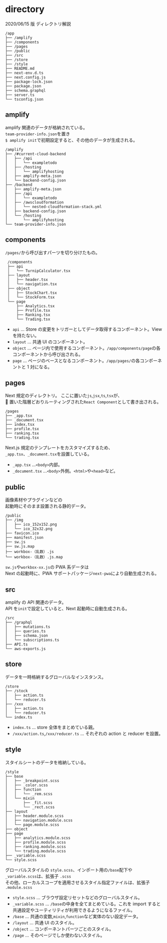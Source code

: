 # directory

2020/06/15 版 ディレクトリ解説

```
/app
├── /amplify
├── /components
├── /pages
├── /public
├── /src
├── /store
├── /style
├── README.md
├── next-env.d.ts
├── next.config.js
├── package-lock.json
├── package.json
├── schema.graphql
├── server.ts
└── tsconfig.json
```

## amplify

amplify 関連のデータが格納されている。  
`team-provider-info.json`を置き  
`$ amplify init`で初期設定すると、その他のデータが生成される。

```
/amplify
├── /#current-cloud-backend
│   ├── /api
│   │   └── exampletodo
│   ├── /hosting
│   │   └── amplifyhosting
│   ├── amplify-meta.json
│   └── backend-config.json
├── /backend
│   ├── amplify-meta.json
│   ├── /api
│   │   └── exampletodo
│   ├── /awscloudformation
│   │   └── nested-cloudformation-stack.yml
│   ├── backend-config.json
│   └── /hosting
│       └── amplifyhosting
└── team-provider-info.json
```

## components

`/pages/`から呼び出すパーツを切り分けたもの。

```
 /components
 ├── api
 │   └── TurnipCalculator.tsx
 ├── layout
 │   ├── header.tsx
 │   └── navigation.tsx
 ├── object
 │   ├── StockChart.tsx
 │   └── StockForm.tsx
 └── page
     ├── Analytics.tsx
     ├── Profile.tsx
     ├── Ranking.tsx
     └── Trading.tsx
```

- `api` ... Store の変更をトリガーとしてデータ取得するコンポーネント。View を持たない。
- `layout` ... 共通 UI のコンポーネント。
- `object` ... ページ内で使用するコンポーネント。`/app/components/page`の各コンポーネントから呼び出される。
- `page` ... ページのベースとなるコンポーネント。`/app/pages/`の各コンポーネントと 1 対になる。

## pages

Next 規定のディレクトリ。
ここに置いた`js`,`jsx`,`ts`,`tsx`が、  
 置いた階層どおりルーティングされた`React Component`として書き出される。

```
/pages
├── _app.tsx
├── _document.tsx
├── index.tsx
├── profile.tsx
├── ranking.tsx
└── trading.tsx
```

Next.js 規定のテンプレートをカスタマイズするため、  
`_app.tsx`、`_document.tsx`を設置している。

- `_app.tsx` ...`<body>`内部。
- `_document.tsx` ...`<body>`外側。`<html>`や`<head>`など。

## public

画像素材やプラグインなどの  
起動時にそのまま設置される静的データ。

```
/public
├── /img
│   ├── ico_152x152.png
│   └── ico_32x32.png
├── favicon.ico
├── manifest.json
├── sw.js
├── sw.js.map
├── workbox-（乱数）.js
└── workbox-（乱数）.js.map
```

`sw.js`や`workbox-xx.js`の PWA 系データは  
Next の起動時に、PWA サポートパッケージ`next-pwa`により自動生成される。

## src

amplify の API 関連のデータ。  
API を`init`で設定していると、Next 起動時に自動生成される。

```
/src
├── /graphql
│   ├── mutations.ts
│   ├── queries.ts
│   ├── schema.json
│   └── subscriptions.ts
├── API.ts
└── aws-exports.js
```

## store

データを一時格納するグローバルなインスタンス。

```
/store
├── /stock
│   ├── action.ts
│   └── reducer.ts
├── /xxx
│   ├── action.ts
│   └── reducer.ts
└── index.ts
```

- `index.ts` ... store 全体をまとめている親。
- `/xxx/action.ts`,`/xxx/reducer.ts` ... それぞれの action と reducer を設置。

## style

スタイルシートのデータを格納している。

```
/style
├── base
│   ├── _breakpoint.scss
│   ├── _color.scss
│   ├── function
│   │   └── _rem.scss
│   └── mixin
│       ├── _fit.scss
│       └── _rect.scss
├── layout
│   ├── header.module.scss
│   ├── navigation.module.scss
│   └── page.module.scss
├── object
├── page
│   ├── analytics.module.scss
│   ├── profile.module.scss
│   ├── ranking.module.scss
│   └── trading.module.scss
├── _variable.scss
└── style.scss
```

グローバルスタイルの `style.scss`、インポート用の`/base`配下や`_variable.scss`は、拡張子 `.scss`  
その他、ローカルスコープを適用させるスタイル指定ファイルは、拡張子 `.module.scss`

- `style.scss` ... ブラウザ設定リセットなどのグローバルスタイル。
- `_variable.scss` ... `/base`の中身を全てまとめている。これを import すると共通設定やユーティリティが利用できるようになるファイル。
- `/base` ... 共通の変数,`mixin`,`function`など実体のない設定データ。
- `/layout` ... 共通 UI のスタイル。
- `/object` ... コンポーネントパーツごとのスタイル。
- `/page` ... そのページでしか使わないスタイル。
